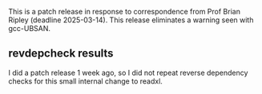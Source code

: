 This is a patch release in response to correspondence from Prof Brian Ripley (deadline 2025-03-14). This release eliminates a warning seen with gcc-UBSAN.

## revdepcheck results

I did a patch release 1 week ago, so I did not repeat reverse dependency checks for this small internal change to readxl.

